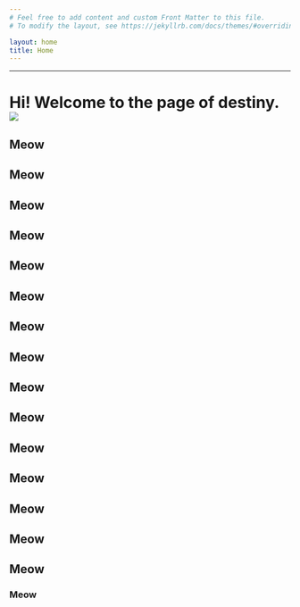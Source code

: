 ```yaml
---
# Feel free to add content and custom Front Matter to this file.
# To modify the layout, see https://jekyllrb.com/docs/themes/#overriding-theme-defaults

layout: home
title: Home
---
```

---
<h1>Hi! Welcome to the page of destiny.
    <img src ="https://images.pexels.com/photos/270348/pexels-photo-270348.jpeg?auto=compress&cs=tinysrgb&dpr=1&w=500">
</h1>
<h2>Meow</h2>
<h2>Meow</h2>
<h2>Meow</h2>
<h2>Meow</h2>

<h2>Meow</h2>
<h2>Meow</h2>
<h2>Meow</h2>
<h2>Meow</h2>
<h2>Meow</h2>
<h2>Meow</h2>
<h2>Meow</h2>
<h2>Meow</h2>
<h2>Meow</h2>
<h2>Meow</h2>
<h2>Meow</h2>
<h3>Meow</h3>